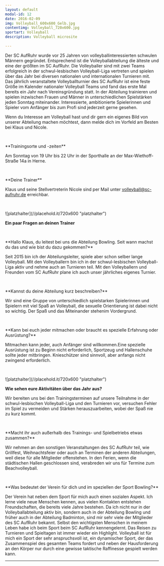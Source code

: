 ```yaml
---
layout: default
modal-id: 12
date: 2016-02-09
img: Volleyball_600x600_Gelb.jpg
contentimg: Volleyball_720x600.jpg
sportart: Volleyball
description: Volleyball microsite
             
---
```


Der SC AufRuhr wurde vor 25 Jahren von volleyballinteressierten schwulen Männern gegründet.
Entsprechend ist die Volleyballabteilung die älteste und eine der größten im SC AufRuhr. Die
Volleyballer sind mit zwei Teams erfolgreich in der schwul-lesbischen Volleyball-Liga vertreten und
spielen über das Jahr bei diversen nationalen und internationalen Turnieren mit. Das jährlich
veranstaltete Volleyballturnier des SC AufRuhr ist eine feste Größe im Kalender nationaler Volleyball
Teams und fand das erste Mal bereits ein Jahr nach Vereinsgründung statt.
In der Abteilung trainieren und spielen inzwischen Frauen und Männer in unterschiedlichen
Spielstärken jeden Sonntag miteinander. Interessierte, ambitionierte Spielerinnen und Spieler vom
Anfänger bis zum Profi sind jederzeit gerne gesehen.

Wenn du Interesse am Volleyball hast und dir gern ein eigenes Bild von unserer Abteilung machen
möchtest, dann melde dich im Vorfeld am Besten bei Klaus und Nicole.
  
<p>&nbsp;</p>
**Trainingsorte und -zeiten**

Am Sonntag von 19 Uhr bis 22 Uhr in der Sporthalle an der Max-Wiethoff-Straße 14a in Herne.

<p>&nbsp;</p>
**Deine Trainer**

Klaus und seine Stellvertreterin Nicole sind per Mail unter [volleyball@sc-aufruhr.de](mailto:volleyball@sc-aufruhr.de) erreichbar.
  
<p>&nbsp;</p>
![platzhalter](//placehold.it/720x600 "platzhalter")


**Ein paar Fragen an deinen Trainer**

<p>&nbsp;</p>
**Hallo Klaus, du leitest bei uns die Abteilung Bowling. Seit wann machst du das und wie bist du dazu gekommen?**
  
Seit 2015 bin ich der Abteilungsleiter, spiele aber schon selber lange Volleyball. Mit den Volleyballern
bin ich in der schwul-lesbischen Volleyball-Liga aktiv und nehme auch an Turnieren teil.
Mit den Volleyballern und Freunden vom SC AufRuhr plane ich auch unser jährliches eigenes Turnier.

<p>&nbsp;</p>
**Kannst du deine Abteilung kurz beschreiben?**

Wir sind eine Gruppe von unterschiedlich spielstarken Spielerinnen und Spielern mit viel Spaß an Volleyball, die sexuelle Orientierung ist dabei nicht so wichtig. Der Spaß und das Miteinander stehenim Vordergrund.
<p>&nbsp;</p>
**Kann bei euch jeder mitmachen oder braucht es spezielle Erfahrung oder Ausrüstung?**

Mitmachen kann jeder, auch Anfänger sind willkommen.Eine spezielle Ausrüstung ist zu Beginn nicht erforderlich, Sportzeug und Hallenschuhe sollte jeder
mitbringen. Knieschützer sind sinnvoll, aber anfangs nicht zwingend erforderlich.

<p>&nbsp;</p>
![platzhalter](//placehold.it/720x600 "platzhalter")

**Wie sehen eure Aktivitäten über das Jahr aus?**

Wir bereiten uns bei den Trainingsterminen auf unsere Teilnahme in der schwul-lesbischen
Volleyball-Liga und den Turnieren vor, versuchen Fehler im Spiel zu vermeiden und Stärken
herauszuarbeiten, wobei der Spaß nie zu kurz kommt.
<p>&nbsp;</p>
**Macht ihr auch außerhalb des Trainings- und Spielbetriebs etwas zusammen?**

Wir nehmen an den sonstigen Veranstaltungen des SC AufRuhr teil, wie Grillfest, Weihnachtsfeier
oder auch an Terminen der anderen Abteilungen, weil diese für alle Mitglieder offenstehen. In den
Ferien, wenn die städtischen Hallen geschlossen sind, verabreden wir uns für Termine zum Beachvolleyball.
<p>&nbsp;</p>
**Was bedeutet der Verein für dich und im speziellen der Sport Bowling?**

Der Verein hat neben dem Sport für mich auch einen sozialen Aspekt. Ich lerne viele neue Menschen
kennen, aus vielen Kontakten entstehen Freundschaften, die bereits viele Jahre bestehen. Da ich
nicht nur in der Volleyballabteilung aktiv bin, sondern auch in der Abteilung Bowling und früher auch
in der Abteilung Badminton, sind mir sehr viele der Mitglieder des SC AufRuhr bekannt. Selbst den
wichtigsten Menschen in meinem Leben habe ich beim Sport beim SC AufRuhr kennengelernt. Das
Reisen zu Turnieren und Spieltagen ist immer wieder ein Highlight.
Volleyball ist für mich ein Sport der sehr anspruchsvoll ist, ein dynamischer Sport, der das
Zusammenspiel des gesamten Teams fordert und neben der Hausforderung an den Körper nur durch
eine gewisse taktische Raffinesse gespielt werden kann.

___
